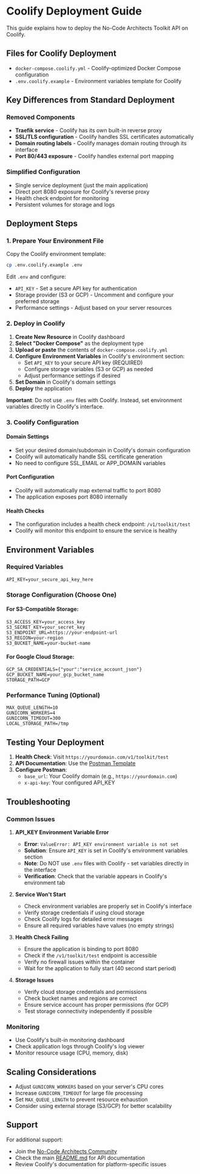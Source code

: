 # Coolify Deployment Guide

This guide explains how to deploy the No-Code Architects Toolkit API on Coolify.

## Files for Coolify Deployment

- `docker-compose.coolify.yml` - Coolify-optimized Docker Compose configuration
- `.env.coolify.example` - Environment variables template for Coolify

## Key Differences from Standard Deployment

### Removed Components
- **Traefik service** - Coolify has its own built-in reverse proxy
- **SSL/TLS configuration** - Coolify handles SSL certificates automatically
- **Domain routing labels** - Coolify manages domain routing through its interface
- **Port 80/443 exposure** - Coolify handles external port mapping

### Simplified Configuration
- Single service deployment (just the main application)
- Direct port 8080 exposure for Coolify's reverse proxy
- Health check endpoint for monitoring
- Persistent volumes for storage and logs

## Deployment Steps

### 1. Prepare Your Environment File

Copy the Coolify environment template:
```bash
cp .env.coolify.example .env
```

Edit `.env` and configure:
- `API_KEY` - Set a secure API key for authentication
- Storage provider (S3 or GCP) - Uncomment and configure your preferred storage
- Performance settings - Adjust based on your server resources

### 2. Deploy in Coolify

1. **Create New Resource** in Coolify dashboard
2. **Select "Docker Compose"** as the deployment type
3. **Upload or paste** the contents of `docker-compose.coolify.yml`
4. **Configure Environment Variables** in Coolify's environment section:
   - Set `API_KEY` to your secure API key (REQUIRED)
   - Configure storage variables (S3 or GCP) as needed
   - Adjust performance settings if desired
5. **Set Domain** in Coolify's domain settings
6. **Deploy** the application

**Important**: Do not use `.env` files with Coolify. Instead, set environment variables directly in Coolify's interface.

### 3. Coolify Configuration

#### Domain Settings
- Set your desired domain/subdomain in Coolify's domain configuration
- Coolify will automatically handle SSL certificate generation
- No need to configure SSL_EMAIL or APP_DOMAIN variables

#### Port Configuration
- Coolify will automatically map external traffic to port 8080
- The application exposes port 8080 internally

#### Health Checks
- The configuration includes a health check endpoint: `/v1/toolkit/test`
- Coolify will monitor this endpoint to ensure the service is healthy

## Environment Variables

### Required Variables
```env
API_KEY=your_secure_api_key_here
```

### Storage Configuration (Choose One)

#### For S3-Compatible Storage:
```env
S3_ACCESS_KEY=your_access_key
S3_SECRET_KEY=your_secret_key
S3_ENDPOINT_URL=https://your-endpoint-url
S3_REGION=your-region
S3_BUCKET_NAME=your-bucket-name
```

#### For Google Cloud Storage:
```env
GCP_SA_CREDENTIALS={"your":"service_account_json"}
GCP_BUCKET_NAME=your_gcp_bucket_name
STORAGE_PATH=GCP
```

### Performance Tuning (Optional)
```env
MAX_QUEUE_LENGTH=10
GUNICORN_WORKERS=4
GUNICORN_TIMEOUT=300
LOCAL_STORAGE_PATH=/tmp
```

## Testing Your Deployment

1. **Health Check**: Visit `https://yourdomain.com/v1/toolkit/test`
2. **API Documentation**: Use the [Postman Template](https://bit.ly/49Gkh61)
3. **Configure Postman**:
   - `base_url`: Your Coolify domain (e.g., `https://yourdomain.com`)
   - `x-api-key`: Your configured API_KEY

## Troubleshooting

### Common Issues

1. **API_KEY Environment Variable Error**
   - **Error**: `ValueError: API_KEY environment variable is not set`
   - **Solution**: Ensure `API_KEY` is set in Coolify's environment variables section
   - **Note**: Do NOT use `.env` files with Coolify - set variables directly in the interface
   - **Verification**: Check that the variable appears in Coolify's environment tab

2. **Service Won't Start**
   - Check environment variables are properly set in Coolify's interface
   - Verify storage credentials if using cloud storage
   - Check Coolify logs for detailed error messages
   - Ensure all required variables have values (no empty strings)

3. **Health Check Failing**
   - Ensure the application is binding to port 8080
   - Check if the `/v1/toolkit/test` endpoint is accessible
   - Verify no firewall issues within the container
   - Wait for the application to fully start (40 second start period)

4. **Storage Issues**
   - Verify cloud storage credentials and permissions
   - Check bucket names and regions are correct
   - Ensure service account has proper permissions (for GCP)
   - Test storage connectivity independently if possible

### Monitoring

- Use Coolify's built-in monitoring dashboard
- Check application logs through Coolify's log viewer
- Monitor resource usage (CPU, memory, disk)

## Scaling Considerations

- Adjust `GUNICORN_WORKERS` based on your server's CPU cores
- Increase `GUNICORN_TIMEOUT` for large file processing
- Set `MAX_QUEUE_LENGTH` to prevent resource exhaustion
- Consider using external storage (S3/GCP) for better scalability

## Support

For additional support:
- Join the [No-Code Architects Community](https://www.skool.com/no-code-architects)
- Check the main [README.md](README.md) for API documentation
- Review Coolify's documentation for platform-specific issues
